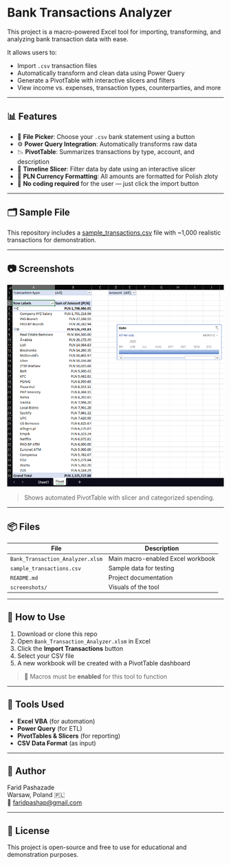 # Bank Transactions Analyzer

This project is a macro-powered Excel tool for importing, transforming, and analyzing bank transaction data with ease.

It allows users to:
- Import `.csv` transaction files
- Automatically transform and clean data using Power Query
- Generate a PivotTable with interactive slicers and filters
- View income vs. expenses, transaction types, counterparties, and more

---

## 📊 Features

- 📂 **File Picker**: Choose your `.csv` bank statement using a button
- ⚙️ **Power Query Integration**: Automatically transforms raw data
- 📉 **PivotTable**: Summarizes transactions by type, account, and description
- 📆 **Timeline Slicer**: Filter data by date using an interactive slicer
- 💸 **PLN Currency Formatting**: All amounts are formatted for Polish złoty
- 📌 **No coding required** for the user — just click the import button

---

## 🗂 Sample File

This repository includes a [sample_transactions.csv](sample_transactions.csv) file with ~1,000 realistic transactions for demonstration.

---

## 📷 Screenshots

![PivotTable Summary](screenshots/pivot_view.png)

> Shows automated PivotTable with slicer and categorized spending.

---

## 📦 Files

| File | Description |
|------|-------------|
| `Bank_Transaction_Analyzer.xlsm` | Main macro-enabled Excel workbook |
| `sample_transactions.csv` | Sample data for testing |
| `README.md` | Project documentation |
| `screenshots/` | Visuals of the tool |

---

## 🚀 How to Use

1. Download or clone this repo
2. Open `Bank_Transaction_Analyzer.xlsm` in Excel
3. Click the **Import Transactions** button
4. Select your CSV file
5. A new workbook will be created with a PivotTable dashboard

> 📌 Macros must be **enabled** for this tool to function

---

## 📁 Tools Used

- **Excel VBA** (for automation)
- **Power Query** (for ETL)
- **PivotTables & Slicers** (for reporting)
- **CSV Data Format** (as input)

---

## 📌 Author

Farid Pashazade  
Warsaw, Poland 🇵🇱  
📧 [faridpashap@gmail.com](mailto:faridpashap@gmail.com)

---

## 🧠 License

This project is open-source and free to use for educational and demonstration purposes.
